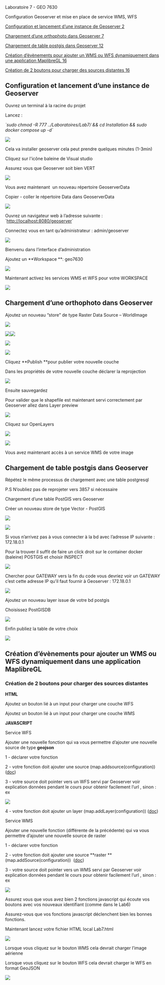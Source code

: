 Laboratoire 7 - GEO 7630

Configuration Geoserver et mise en place de service WMS, WFS

  


[Configuration et lancement d’une instance de Geoserver 2](https://docs.google.com/document/d/1_tU7ggpgXK-zuR3ozbCFUk50wJ4vwCngGcVa6qIn9LA/edit#heading=h.d1nzl2zi4y2v)

[Chargement d’une orthophoto dans Geoserver 7](https://docs.google.com/document/d/1_tU7ggpgXK-zuR3ozbCFUk50wJ4vwCngGcVa6qIn9LA/edit#heading=h.ps6tcg2ch5d6)

[Chargement de table postgis dans Geoserver 12](https://docs.google.com/document/d/1_tU7ggpgXK-zuR3ozbCFUk50wJ4vwCngGcVa6qIn9LA/edit#heading=h.r8npx0cs7rm8)

[Création d’évènements pour ajouter un WMS ou WFS dynamiquement dans une application MaplibreGL 16](https://docs.google.com/document/d/1_tU7ggpgXK-zuR3ozbCFUk50wJ4vwCngGcVa6qIn9LA/edit#heading=h.1ko7tn204gww)

[Création de 2 boutons pour charger des sources distantes 16](https://docs.google.com/document/d/1_tU7ggpgXK-zuR3ozbCFUk50wJ4vwCngGcVa6qIn9LA/edit#heading=h.uc5w08uaic2i)







## Configuration et lancement d’une instance de Geoserver

Ouvrez un terminal à la racine du projet

Lancez :

_\`sudo chmod -R 777 ../Laboratoires/Lab7/ && cd Installation && sudo docker compose up -d\`_

![](https://lh5.googleusercontent.com/_G312KCKFjuYv2g0txYJf2uBIonJRMUcqncIOcCG_v7uYMsnDsUn9ayzNiKxeEkNa_KR2yYsavtW-s1P7ZgVA4KuHxyy7bd0eY8YEWa37fHP968D-VC9GjSbQhke4_yWKdWGYr0eqwZp6xBFF6BcBDw)

  


Cela va installer geoserver cela peut prendre quelques minutes (1-3min)

Cliquez sur l'icône baleine de Visual studio

Assurez vous que Geoserver soit bien VERT

![](https://lh3.googleusercontent.com/iwBeXCJgk2gFMC5EN8IcUkcK0VTPci9rYh0NcPZI2n0raKBQlmiIbzSxGgnPcBbtO7tbhpKC1oyYUoZ6nwYZIxrysm-GmlaRI_hw-xgBPqDNiKNQZLmW18cABYO6N7jH3HEZxSMzyjWL0Ofe1MAKZZo)

Vous avez maintenant  un nouveau répertoire GeoserverData

Copier - coller le répertoire Data dans GeoserverData

![](https://lh4.googleusercontent.com/rPDEYDam0w5_oZq4JKO0A2VTl2Fkx8J5KsQV2YwGspJufZ8A88emCyZvuy4u2DDQzVjCQwLx-SQLtj4taNSRTdKBXH3in-EIQJpdpBjfjh7W4bHim70erpbI0ayhlejDOasufxeYlYBP1WtURJ1cxwY)

  


Ouvrez un navigateur web à l’adresse suivante : \`<http://localhost:8080/geoserver>\`

Connectez vous en tant qu’administrateur : admin/geoserver

![](https://lh6.googleusercontent.com/9BZDfKMN9sLozAzub6dOpXRjfjNJuqgw1z0eyIWb57l1tcpPaDPH_33_TwPqPX6G2fvM8_Py_K0HHVKqBrRCQdbZINkX6kDhGOdiYTpjyCklAtislaiYA_ArB0Z48dbXbPgco1EUJE66Co_0w3QHBBg)

Bienvenu dans l’interface d’administration

Ajoutez un **Workspace **: geo7630

![](https://lh3.googleusercontent.com/dAoKq7MDeaAm8TEd2uNPH5AxH_zbxbaPIXvj2b-reZExTiIQQcel_hJLN4O8rOyz_joFVuztw4l0mPcf2HoitFkgvWCj8-J0FAYsIuc8U0iYjFj13HfaCkaU2Mzq-wh6LTaQqP8R4wsGEc1gzuSpQS4)

Maintenant activez les services WMS et WFS pour votre WORKSPACE

![](https://lh3.googleusercontent.com/5Y50E5C3tJbvfX_izvvdCd8KnIXu4hPTT7wV1c3neW-Ki4IQBjfEHEFBgMYQAMGRwHqFN1FFKm7vkN3ofb15mcRWI_ZZ-mzlzLATammdvJVeromY7qB5mD-W0ts_yFzHUjYSAlza6Daix75nNjMOjYw)


## Chargement d’une orthophoto dans Geoserver

Ajoutez un nouveau “store” de type Raster Data Source – WorldImage

![](https://lh4.googleusercontent.com/SKtIct8XgGu6AqozbtZe8CBxtU6ke2oPNuyge8dxO3nlwQDnm7EA5od74lpqJC_upMlH7dr60kb1I6nBr6vKh0zAiGoG36qdNgpky7K8uA98KHSLV1asTh7gfB6ujPWiAKIO5Z0Q7jvs5AofLOztwpI)

  


![](https://lh5.googleusercontent.com/grgSnho0I3wvWAWQVO0Mq3fCa2QN1oUdTGYC4-f7o1ktSRVC2W53Kx-UXVaMjF4gI8A1MLFkJoMkJahMbV1yckKAYUMngKtm7WZsjQgW21Dkfeb0lKMxXq9XlCVO534CjPVDmE35W4moEdn97WorZdE)![](https://lh5.googleusercontent.com/fJZkHiDX7_g_znTvUP131XgIymfvhZYvf0GXuSkyK4uYbhbVgcoB8of1qEprs7_JjKQp7nHSTlowUi1b5HGYqsc83gN3XGXoAJWHlIlUKnN-6NS6aXm7XQw6RJjVuSDqnBvwiubZ3j6W5FW5Zmdqoeo)

![](https://lh5.googleusercontent.com/HYw2nTfd8QuuNB6RvA2rMrDBBqG62a0wzoNnCj5nZBgTh7iEZtlEwHo3K9gFPG9ueBm8L0Av5FG42ROx4t8bOllegT4VVxgmDGIp6CUW6xx1j0oQjARZyqN95i6qD4euwXFbqhijrWuUs7RYwHzfTfs)

![](https://lh5.googleusercontent.com/tH4ruhUqVajTjqBhmK-OOh9RDOJT7tEQD45TpZ0umSl4DlMfyP4u8oRxcwohuo-u5HoXDHkErEEwMMmGpMjP3xaRbHIIFujFOfmtaE70MHADFqh8f_UGVcjngZFpT4VkuX67kiFkWqEMfd36o2lduXs)

Cliquez **Publish **pour publier votre nouvelle couche

Dans les propriétés de votre nouvelle couche déclarer la reprojection

![](https://lh4.googleusercontent.com/pS8pGz7FxOX0SPtmRVQhmVlKjhDVrgHrLwCJmPwxVgsJoXm6ktHMQZ7clqWX6JON8lLgweJhotPwF1eRATeMx0UFI4LC2RJ3ooMObWGSqq3tGGLcSQBHNvaTXxjFBeG0wRvnX8WqLPmsKPsKJA1MNzM)

  
  


Ensuite sauvegardez

Pour valider que le shapefile est maintenant servi correctement par Geoserver allez dans Layer preview

![](https://lh6.googleusercontent.com/3ReepP0SzDwIdYz4jhjVOZrj-Hjv507ac9uIliCk9lB22vTVDm_hOZ49pLIEJ0LqfgCrRPb2b1a1GbUaX4oa_oLnVDY9rwxC70BN7fFW0xDMMbg-IQUBGjSpnFe09Usc-9NcI3SAP-7EfzeDLng1mSM)

Cliquez sur OpenLayers 

![](https://lh6.googleusercontent.com/qCBZmIl6Q0qFpeHqzrQeSkApKTQ_It2HY88SgMbQyLvqeFA_dbDlyFT6S_rMyw8JTUGb-sA2HRpH8RF81O7nHTrxRDO1q28m76vAgYF5UNFYFXbXW7a0gOTI3QfV4TCc3h892x13ueW-5bDVrnzAqT8)

![](https://lh5.googleusercontent.com/VKayV6KHHrozQWqKGls6N21EVShBikSTiZWbs55vODpdh3F5B6jBsRCDKr2Yyjv9HcQkOGFuB-Wl8ZxGo0tiJuWrr2FAXp62_i4sTMvG9_AWOSeh3s0UeHHmE21PeOHecIlpszforOEtdUzwYPPnKMs)

  


Vous avez maintenant accès à un service WMS de votre image


## Chargement de table postgis dans Geoserver

Répétez le même processus de chargement avec une table postgresql

P.S N’oubliez pas de reprojeter vers 3857 si nécessaire

Chargement d’une table PostGIS vers Geoserver 

Créer un nouveau store de type Vector - PostGIS

![](https://lh4.googleusercontent.com/mHdbxstb-WD_U2ym4Qw113yjYkA_7iYbWqbK6pyd_11eCCC-8e3ty_rNzx20vwtwLgO_S873kiVQwKoBxVAXzXA1QvLejE7Yhsl26IbbhmHhxpOWnxfcqXU6btJAd2LCuv7y_lTNofZQGiqEfuORGbU)

  
  
  


![](https://lh4.googleusercontent.com/3V2PXVOldFTzZABPnt-lBOpVucu_MyAyT-cB0lAavHkAJFZQAXQV8VnWAeiSzYzX2ddYKH4cR8eiW7R0S8oYwaPOpWtmwAYX9MVsIBSaPPTLm7qWKTjDPiCOxUR38YnhrdFyhozJhdWOqzHD09KnmiE)

Si vous n’arrivez pas à vous connecter à la bd avec l’adresse IP suivante : 172.18.0.1

Pour la trouver il suffit de faire un click droit sur le container docker (baleine) POSTGIS et choisir INSPECT

![](https://lh3.googleusercontent.com/gWrtjneQHmTD8__CLyxlUmoJTgVx4afeKWlzz3Dxapvfjx-0MGx6uBc9YUfcWhmj295Xy05fsJ-0lrC57XmEui51dv4LxaFC4mFBWp5zhIRsqViV99Y2xc2298OoK0fR8xOTS50nxw5rFJT6ziKItog)

Chercher pour GATEWAY vers la fin du code vous devriez voir un GATEWAY c’est cette adresse IP qu’il faut fournir à Geoserver : 172.18.0.1

![](https://lh6.googleusercontent.com/D1AI_Tymd5XPMvz7VXaIfR5QOjzsucwdsIqxSiME3L0Qjiyhp0iAPSpkbfhMxe58vYvRX0aELei9nC8QUJMDf5fN-1Zd5Ev5HjCS_-B7of41wYt36KgFgyEeE3esqzlXViV9z5kwPDPi1u9QbcxfaVQ)

Ajoutez un nouveau layer issue de votre bd postgis

Choisissez PostGISDB

![](https://lh3.googleusercontent.com/MH5ij_i5JlaWS9sMsnJ82IB9KZOruHOeh4FTedXK6zRg8jXe6roBdEcIRjX9yuQsrd-J8CbBlBw4A3nbGmM9etzDQXwe42J0PNf63hK-huLHfx0OqTp-ncIsuBtDi7Zq4nBTd4hXSfkmKx-JeOojJnI)

Enfin publiez la table de votre choix

![](https://lh6.googleusercontent.com/301Yrt-Jppo2Bx8uB6X41kbNPESuaZ28atsYRfpsrwSV8dJXhdPAHpRbO1T5-Z8vZ_zhfQdQ8U9AJBwbHQJ8Al46Gl9qVvoAVLqeN0MFTsDsXeSuO-SZC6ZC8jktyH2B4EG147WJMEP8WSP0jlVoKeY)


## Création d’évènements pour ajouter un WMS ou WFS dynamiquement dans une application MaplibreGL


### Création de 2 boutons pour charger des sources distantes

**HTML**

Ajoutez un bouton lié à un input pour charger une couche WFS

Ajoutez un bouton lié à un input pour charger une couche WMS

**JAVASCRIPT**

Service WFS

Ajouter une nouvelle fonction qui va vous permettre d’ajouter une nouvelle source de type **geojson**

1 - déclarer votre fonction

2 - votre fonction doit ajouter une source (map.addsource(configuration)) ([doc](https://maplibre.org/maplibre-gl-js-docs/api/sources/))

3 - votre source doit pointer vers un WFS servi par Geoserver voir explication données pendant le cours pour obtenir facilement l’url , sinon : ex 

![](https://lh6.googleusercontent.com/gEuxP8gDA3t1foYWcUXR0Aw0jnd29sCuPOK_HAO6Hr9K7pUc8kFZkMB39bGni9Kh0nUeQFsqcOM4QcXLNCedd_qY8_7rtGSWmcQKG-7uOC2AKvHOyOTIP4aXCHOf3mdHd_c3BzPHp6QB6qyfMcdRn1k)

4 - votre fonction doit ajouter un layer (map.addLayer(configuration)) ([doc](https://maplibre.org/maplibre-gl-js-docs/api/map/#map#addlayer)) 

Service WMS

Ajouter une nouvelle fonction (différente de la précédente) qui va vous permettre d’ajouter une nouvelle source de raster

1 - déclarer votre fonction

2 - votre fonction doit ajouter une source **raster **(map.addSource(configuration))  ([doc](https://maplibre.org/maplibre-gl-js-docs/api/sources/))

3 - votre source doit pointer vers un WMS servi par Geoserver voir explication données pendant le cours pour obtenir facilement l’url , sinon : ex 

![](https://lh6.googleusercontent.com/Zr6u9H5GyjAa8umV6h5JdzQtVz2w_Och4a_QTReTDjGDBTgWseMwD4mTOLN4QP1P5GsREQrQfZbhMqLrMABeJpKYxnXGf_TmZQFyONF4cDo9kQXl-eR6bJruIOPlGBFchP1mlkUtsq5ZBbMUsJDCYa0)

Assurez vous que vous avez bien 2 fonctions javascript qui écoute vos boutons avec vos nouveaux identifiant (comme dans le Lab6)

Assurez-vous que vos fonctions javascript déclenchent bien les bonnes fonctions.

Maintenant lancez votre fichier HTML local Lab7.html

![](https://lh6.googleusercontent.com/_JyTQxic-2suTZJ06kSLHRUx_yHstPptNp0JpFxwziIi2PAlFJkPg-bxF2lT1ITwxLTio1CtUTWsOqEXccpM37Jtm0TXZNkxjGQ2vnpGb0U1CgvSkCktU49gp4r59n0Xz8osILffjeEGLyPZ8DB1koo)

Lorsque vous cliquez sur le bouton WMS cela devrait charger l’image aérienne

Lorsque vous cliquez sur le bouton WFS cela devrait charger le WFS en format GeoJSON

![](https://lh6.googleusercontent.com/VGU8dy1DHFqUOe82N4A0tSOEYruK5uOVbjAUWtC7MfjhUSf5dlRXYRuuaALnnX1nBgLUeIqfXo0VF4fF3vOM18nvc3sqbUtcJrfFJfPvj110SQxe5p1n-Xg82aovMJbih68jGojcw9Q6L-Qxs9PxY-k)
